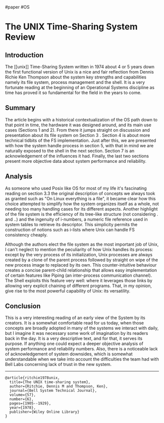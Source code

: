 #paper #OS

# The UNIX Time-Sharing System Review

## Introduction
The [[unix]] Time-Sharing System written in 1974 about 4 or 5 years down the first functional version of Unix is a nice and fair reflection from Dennis Richie Ken Thompson about the system key strengths and capabilities namely its file system, process management and the shell. It is a very fortunate reading at the beginning of an Operational Systems discipline as time has proved it so fundamental for the field in the years to come.


## Summary
The article begins with a historical contextualization of the OS path down to that point in time, the hardware it was designed around, and its main use cases (Sections 1 and 2). From there it jumps straight on discussion and presentation about its file system on Section 3 . Section 4 is about more technical tidbits of the FS implementation. Just after this, we are presented with how the system handle process in section 5, with that in mind we are naturally exposed to the shell in the next section. Section 7 is an acknowledgement of the influences it had. Finally, the last two sections present more objective data about system performance and reliability. 


## Analysis
As someone who used Posix like OS for most of my life it's fascinating reading on section 3.3 the original description of concepts we always took as granted such as "On Linux everything is a file", it became clear how this choice attempted to simplify how the system organizes itself as a whole, not needing too many handling cases for its different aspects. Another highlight of the file system is the efficiency of its tree-like structure (not considering  . and ..) and the ingenuity of i-numbers, a  numeric file reference used in system tables to retrieve its descriptor. This simplicity permits the construction of notions such as i-lists where Unix can handle FS consistency cheaply. 

Although the authors elect the file system as the most important job of Unix, I can't neglect to mention the peculiarity of how Unix handles its process: except by the very process of its initialization, Unix processes are always created by a clone of the parent process followed by straight on wipe of the new process image to replaced by its own. This counter-intuitive behaviour creates a concise parent-child relationship that allows easy implementation of certain features like Piping (an inter-process communication channel). The Shell exploits this feature very well:  where it leverages those links by allowing very explicit chaining of different programs. That, in my opinion, give rise to the most powerful capability of Unix: its versatility.


## Conclusion

This is a very interesting reading of an early view of the System by its creators. It is a somewhat comfortable read for us today, when those concepts are broadly adopted in many of the systems we interact with daily, but I imagine it was necessary some work of imagination by its readers back in the day. It is a very descriptive text, and for that, it serves its purpose. If anything one could expect a deeper objective analysis of system performance and reliability numbers. Also, there is a noticeable lack of acknowledgement of system downsides, which is somewhat understandable when we take into account the difficulties the team had with Bell Labs concerning lack of trust in the new system.

---


```
@article{ritchie1978unix,
  title={The UNIX time-sharing system},
  author={Ritchie, Dennis M and Thompson, Ken},
  journal={Bell System Technical Journal},
  volume={57},
  number={6},
  pages={1905--1929},
  year={1978},
  publisher={Wiley Online Library}
}
```